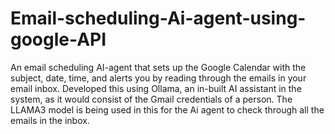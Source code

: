 ﻿# Email-scheduling-Ai-agent-using-google-API

An email scheduling AI-agent that sets up the Google Calendar with the subject, date, time, and alerts you by reading through the emails in your email inbox. Developed this using Ollama, an in-built AI assistant in the system, as it would consist of the Gmail credentials of a person. The LLAMA3 model is being used in this for the Ai agent to check through all the emails in the inbox.
